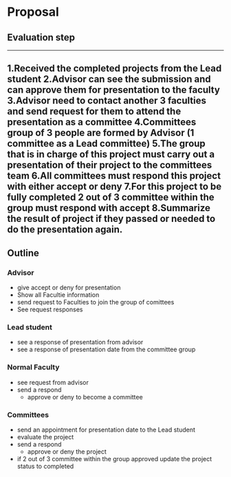# Proposal
## Evaluation step
------
1.Received the completed projects from the Lead student
2.Advisor can see the submission and can approve them for presentation to the faculty
3.Advisor need to contact another 3 faculties and send request for them to attend the presentation as a committee
4.Committees group of 3 people are formed by Advisor (1 committee as a Lead committee)
5.The group that is in charge of this project must carry out a presentation of their project to the committees team
6.All committees must respond this project with either accept or deny
7.For this project to be fully completed 2 out of 3 committee within the group must respond with accept
8.Summarize the result of project if they passed or needed to do the presentation again.
------
## Outline 
### Advisor
  * give accept or deny for presentation
  * Show all Facultie information
  * send request to Faculties to join the group of comittees
  * See request responses
### Lead student
  * see a response of presentation from advisor
  * see a response of presentation date from the committee group
### Normal Faculty 
  * see request from advisor
  * send a respond
    * approve or deny to become a committee
    
### Committees 
  * send an appointment for presentation date to the Lead student
  * evaluate the project
  * send a respond
    * approve or deny the project
  * if 2 out of 3 committee within the group approved update the project status to completed
